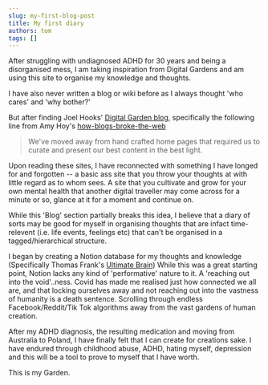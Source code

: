 ```yaml
---
slug: my-first-blog-post
title: My first diary
authors: tom
tags: []
---
```


After struggling with undiagnosed ADHD for 30 years and being a disorganised mess, I am taking inspiration from Digital Gardens and am using this site to organise my knowledge and thoughts.

I have also never written a blog or wiki before as I always thought 'who cares' and 'why bother?'

But after finding Joel Hooks' [Digital Garden blog](https://joelhooks.com/digital-garden/), specifically the following line from Amy Hoy's [how-blogs-broke-the-web](https://stackingthebricks.com/how-blogs-broke-the-web/)

> We've moved away from hand crafted home pages that required us to curate and present our best content in the best light.

Upon reading these sites, I have reconnected with something I have longed for and forgotten -- a basic ass site that you throw your thoughts at with little regard as to whom sees.
A site that you cultivate and grow for your own mental health that another digital traveller may come across for a minute or so, glance at it for a moment and continue on.

While this 'Blog' section partially breaks this idea, I believe that a diary of sorts may be good for myself in organising thoughts that are infact time-relevent (i.e. life events, feelings etc) that can't be organised in a tagged/hierarchical structure.

I began by creating a Notion database for my thoughts and knowledge (Specifically Thomas Frank's [Ultimate Brain](https://www.notion.so/templates/ultimate-brain))
While this was a great starting point, Notion lacks any kind of 'performative' nature to it. A 'reaching out into the void'..ness.
Covid has made me realised just how connected we all are, and that locking ourselves away and not reaching out into the vastness of humanity is a death sentence.
Scrolling through endless Facebook/Reddit/Tik Tok algorithms away from the vast gardens of human creation.

After my ADHD diagnosis, the resulting medication and moving from Australia to Poland, I have finally felt that I can create for creations sake.
I have endured through childhood abuse, ADHD, hating myself, depression and this will be a tool to prove to myself that I have worth.

This is my Garden.